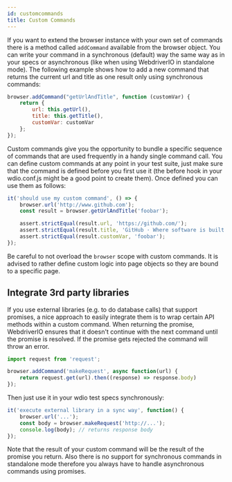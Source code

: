 ```yaml
---
id: customcommands
title: Custom Commands
---
```


If you want to extend the browser instance with your own set of commands there is a method called `addCommand` available from the browser object. You can write your command in a synchronous (default) way the same way as in your specs or asynchronous (like when using WebdriverIO in standalone mode). The following example shows how to add a new command that returns the current url and title as one result only using synchronous commands:

```js
browser.addCommand("getUrlAndTitle", function (customVar) {
    return {
        url: this.getUrl(),
        title: this.getTitle(),
        customVar: customVar
    };
});
```

Custom commands give you the opportunity to bundle a specific sequence of commands that are used frequently in a handy single command call. You can define custom commands at any point in your test suite, just make sure that the command is defined before you first use it (the before hook in your wdio.conf.js might be a good point to create them). Once defined you can use them as follows:

```js
it('should use my custom command', () => {
    browser.url('http://www.github.com');
    const result = browser.getUrlAndTitle('foobar');

    assert.strictEqual(result.url, 'https://github.com/');
    assert.strictEqual(result.title, 'GitHub · Where software is built');
    assert.strictEqual(result.customVar, 'foobar');
});
```

Be careful to not overload the `browser` scope with custom commands. It is advised to rather define custom logic into page objects so they are bound to a specific page.

## Integrate 3rd party libraries

If you use external libraries (e.g. to do database calls) that support promises, a nice approach to easily integrate them is to wrap certain API methods within a custom command. When returning the promise, WebdriverIO ensures that it doesn't continue with the next command until the promise is resolved. If the promise gets rejected the command will throw an error.

```js
import request from 'request';

browser.addCommand('makeRequest', async function(url) {
    return request.get(url).then((response) => response.body)
});
```

Then just use it in your wdio test specs synchronously:

```js
it('execute external library in a sync way', function() {
    browser.url('...');
    const body = browser.makeRequest('http://...');
    console.log(body); // returns response body
});
```

Note that the result of your custom command will be the result of the promise you return. Also there is no support for synchronous commands in standalone mode therefore you always have to handle asynchronous commands using promises.

